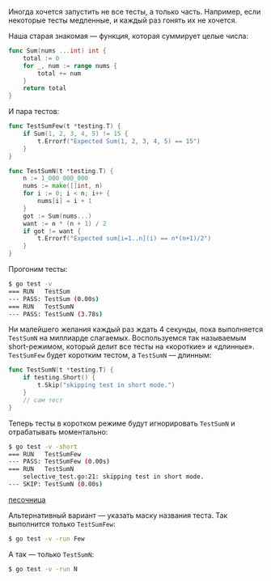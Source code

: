 Иногда хочется запустить не все тесты, а только часть. Например, если некоторые тесты медленные, и каждый раз гонять их не хочется.

Наша старая знакомая — функция, которая суммирует целые числа:

```go
func Sum(nums ...int) int {
    total := 0
    for _, num := range nums {
        total += num
    }
    return total
}
```

И пара тестов:

```go
func TestSumFew(t *testing.T) {
    if Sum(1, 2, 3, 4, 5) != 15 {
        t.Errorf("Expected Sum(1, 2, 3, 4, 5) == 15")
    }
}

func TestSumN(t *testing.T) {
    n := 1_000_000_000
    nums := make([]int, n)
    for i := 0; i < n; i++ {
        nums[i] = i + 1
    }
    got := Sum(nums...)
    want := n * (n + 1) / 2
    if got != want {
        t.Errorf("Expected sum[i=1..n](i) == n*(n+1)/2")
    }
}
```

Прогоним тесты:

```bash
$ go test -v
=== RUN   TestSum
--- PASS: TestSum (0.00s)
=== RUN   TestSumN
--- PASS: TestSumN (3.78s)
```

Ни малейшего желания каждый раз ждать 4 секунды, пока выполняется `TestSumN` на миллиарде слагаемых. Воспользуемся так называемым short-режимом, который делит все тесты на «короткие» и «длинные». `TestSumFew` будет коротким тестом, а `TestSumN` — длинным:

```go
func TestSumN(t *testing.T) {
    if testing.Short() {
        t.Skip("skipping test in short mode.")
    }
    // сам тест
}
```

Теперь тесты в коротком режиме будут игнорировать `TestSumN` и отрабатывать моментально:

```bash
$ go test -v -short
=== RUN   TestSumFew
--- PASS: TestSumFew (0.00s)
=== RUN   TestSumN
    selective_test.go:21: skipping test in short mode.
--- SKIP: TestSumN (0.00s)
```

[песочница](https://play.golang.org/p/FzWJvGubMve)

Альтернативный вариант — указать маску названия теста. Так выполнится только `TestSumFew`:

```bash
$ go test -v -run Few
```

А так — только `TestSumN`:

```bash
$ go test -v -run N
```